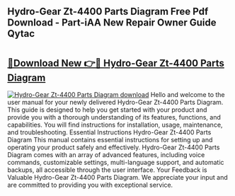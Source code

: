 ## Hydro-Gear Zt-4400 Parts Diagram Free Pdf Download - Part-iAA New Repair Owner Guide Qytac

# <h2><a href="http://dfme8bv.blite.top/?on=Hydro-Gear+Zt-4400+Parts+Diagram">🔗Download New 👉🔴 Hydro-Gear Zt-4400 Parts Diagram</a></h2>

[![Hydro-Gear Zt-4400 Parts Diagram download](https://i.imgur.com/lujVjoI.png)](http://dfme8bv.blite.top/?on=Hydro-Gear+Zt-4400+Parts+Diagram)
Hello and welcome to the user manual for your newly delivered Hydro-Gear Zt-4400 Parts Diagram. This guide is designed to help you get started with your product and provide you with a thorough understanding of its features, functions, and capabilities. You will find instructions for installation, usage, maintenance, and troubleshooting. Essential Instructions Hydro-Gear Zt-4400 Parts Diagram This manual contains essential instructions for setting up and operating your product safely and effectively. Hydro-Gear Zt-4400 Parts Diagram comes with an array of advanced features, including voice commands, customizable settings, multi-language support, and automatic backups, all accessible through the user interface. Your Feedback is Valuable Hydro-Gear Zt-4400 Parts Diagram. We appreciate your input and are committed to providing you with exceptional service.
